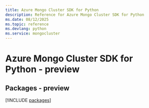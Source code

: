 ```yaml
---
title: Azure Mongo Cluster SDK for Python
description: Reference for Azure Mongo Cluster SDK for Python
ms.date: 08/12/2025
ms.topic: reference
ms.devlang: python
ms.service: mongocluster
---
```

# Azure Mongo Cluster SDK for Python - preview
## Packages - preview
[!INCLUDE [packages](mongo-cluster-index.md)]